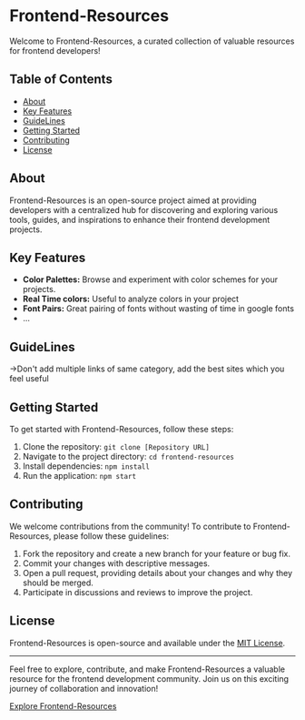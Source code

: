 # Frontend-Resources

Welcome to Frontend-Resources, a curated collection of valuable resources for frontend developers!

## Table of Contents

- [About](#about)
- [Key Features](#key-features)
- [GuideLines](#guidelines)
- [Getting Started](#getting-started)
- [Contributing](#contributing)
- [License](#license)

## About

Frontend-Resources is an open-source project aimed at providing developers with a centralized hub for discovering and exploring various tools, guides, and inspirations to enhance their frontend development projects.

## Key Features

- **Color Palettes:** Browse and experiment with color schemes for your projects.
- **Real Time colors:** Useful to analyze colors in your project
- **Font Pairs:** Great pairing of fonts without wasting of time in google fonts
- ...
## GuideLines
->Don't add multiple links of same category, add the best sites which you feel useful

## Getting Started

To get started with Frontend-Resources, follow these steps:

1. Clone the repository: `git clone [Repository URL]`
2. Navigate to the project directory: `cd frontend-resources`
3. Install dependencies: `npm install`
4. Run the application: `npm start`

## Contributing

We welcome contributions from the community! To contribute to Frontend-Resources, please follow these guidelines:

1. Fork the repository and create a new branch for your feature or bug fix.
2. Commit your changes with descriptive messages.
3. Open a pull request, providing details about your changes and why they should be merged.
4. Participate in discussions and reviews to improve the project.

## License

Frontend-Resources is open-source and available under the [MIT License](LICENSE).

---

Feel free to explore, contribute, and make Frontend-Resources a valuable resource for the frontend development community. Join us on this exciting journey of collaboration and innovation!

[Explore Frontend-Resources](https://frontendresources.netlify.app/)
